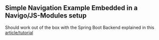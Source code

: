 ## Simple Navigation Example Embedded in a Navigo/JS-Modules setup

Should work out of the box with the Spring Boot Backend explained in this [article/tutorial](https://docs.google.com/document/d/1l5zYefxT9bFfzW-LUj9SEcCVYysswuRnPReSZlZZH8Y/edit?usp=sharing)
